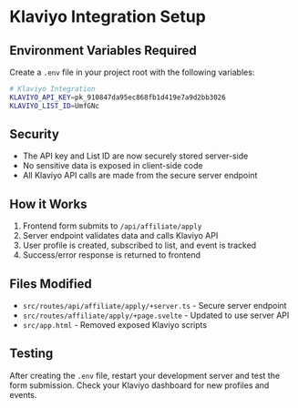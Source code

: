 # Klaviyo Integration Setup

## Environment Variables Required

Create a `.env` file in your project root with the following variables:

```bash
# Klaviyo Integration
KLAVIYO_API_KEY=pk_910847da95ec868fb1d419e7a9d2bb3026
KLAVIYO_LIST_ID=UmfGNc
```

## Security

- The API key and List ID are now securely stored server-side
- No sensitive data is exposed in client-side code
- All Klaviyo API calls are made from the secure server endpoint

## How it Works

1. Frontend form submits to `/api/affiliate/apply`
2. Server endpoint validates data and calls Klaviyo API
3. User profile is created, subscribed to list, and event is tracked
4. Success/error response is returned to frontend

## Files Modified

- `src/routes/api/affiliate/apply/+server.ts` - Secure server endpoint
- `src/routes/affiliate/apply/+page.svelte` - Updated to use server API
- `src/app.html` - Removed exposed Klaviyo scripts

## Testing

After creating the `.env` file, restart your development server and test the form submission. Check your Klaviyo dashboard for new profiles and events. 